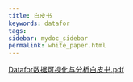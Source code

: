 ```yaml
---
title: 白皮书
keywords: datafor
tags:
sidebar: mydoc_sidebar
permalink: white_paper.html
---
```

 [Datafor数据可视化与分析白皮书.pdf](../../../images/Datafor数据可视化与分析白皮书.pdf) 